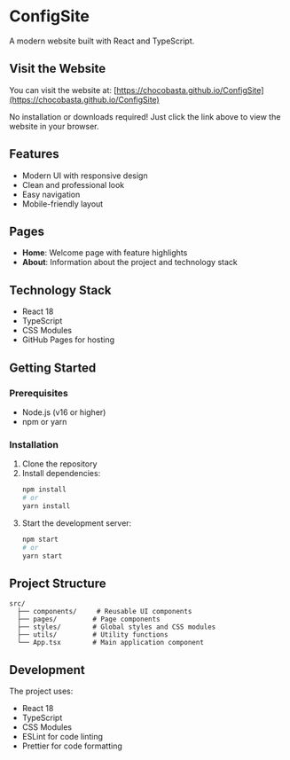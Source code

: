 # ConfigSite

A modern website built with React and TypeScript.

## Visit the Website

You can visit the website at: [https://chocobasta.github.io/ConfigSite](https://chocobasta.github.io/ConfigSite)

No installation or downloads required! Just click the link above to view the website in your browser.

## Features

- Modern UI with responsive design
- Clean and professional look
- Easy navigation
- Mobile-friendly layout

## Pages

- **Home**: Welcome page with feature highlights
- **About**: Information about the project and technology stack

## Technology Stack

- React 18
- TypeScript
- CSS Modules
- GitHub Pages for hosting

## Getting Started

### Prerequisites

- Node.js (v16 or higher)
- npm or yarn

### Installation

1. Clone the repository
2. Install dependencies:
   ```bash
   npm install
   # or
   yarn install
   ```
3. Start the development server:
   ```bash
   npm start
   # or
   yarn start
   ```

## Project Structure

```
src/
  ├── components/     # Reusable UI components
  ├── pages/         # Page components
  ├── styles/        # Global styles and CSS modules
  ├── utils/         # Utility functions
  └── App.tsx        # Main application component
```

## Development

The project uses:
- React 18
- TypeScript
- CSS Modules
- ESLint for code linting
- Prettier for code formatting